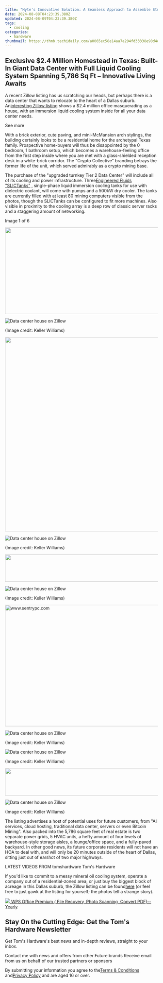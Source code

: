 ```yaml
---
title: "Hyte's Innovative Solution: A Seamless Approach to Assemble Stunning RGB Systems"
date: 2024-08-08T04:23:39.380Z
updated: 2024-08-09T04:23:39.380Z
tags:
  - cooling
categories:
  - hardware
thumbnail: https://thmb.techidaily.com/a0065ec58e14aa7a294fd33338e90d4d15fa577ac0b3dd7d4dd7c6264c50f140.jpg
---
```


## Exclusive $2.4 Million Homestead in Texas: Built-In Giant Data Center with Full Liquid Cooling System Spanning 5,786 Sq Ft – Innovative Living Awaits

A recent Zillow listing has us scratching our heads, but perhaps there is a data center that wants to relocate to the heart of a Dallas suburb. An[interesting Zillow listing](https://www.zillow.com/homedetails/13229-Southview-Ln-Dallas-TX-75240/118222349%5Fzpid/?utm%5Fsource=zillowgonewild&utm%5Fmedium=zillowgonewild&utm%5Fcampaign=zillowgonewild) shows a $2.4 million office masquerading as a house, with an immersion liquid cooling system inside for all your data center needs.

 See more

 With a brick exterior, cute paving, and mini-McMansion arch stylings, the building certainly looks to be a residential home for the archetypal Texas family. Prospective home-buyers will thus be disappointed by the 0 bedroom, 1 bathroom setup, which becomes a warehouse-feeling office from the first step inside where you are met with a glass-shielded reception desk in a white-brick corridor. The "Crypto Collective" branding betrays the former life of the unit, which served admirably as a crypto mining base.

 The purchase of the "upgraded turnkey Tier 2 Data Center" will include all of its cooling and power infrastructure. Three[Engineered Fluids "SLICTanks"](https://www.engineeredfluids.com/products/slictanks/) , single-phase liquid immersion cooling tanks for use with dielectric coolant, will come with pumps and a 500kW dry cooler. The tanks are currently filled with at least 80 mining computers visible from the photos, though the SLICTanks can be configured to fit more machines. Also visible in proximity to the cooling array is a deep row of classic server racks and a staggering amount of networking.

 Image 1 of 6

<!-- affiliate ads begin -->
<a href="https://cowinaudio.pxf.io/c/5597632/1116855/13794" target="_top" id="1116855"><img src="//a.impactradius-go.com/display-ad/13794-1116855" border="0" alt="" width="767" height="285"/></a><img height="0" width="0" src="https://imp.pxf.io/i/5597632/1116855/13794" style="position:absolute;visibility:hidden;" border="0" />
<!-- affiliate ads end -->
![Data center house on Zillow](https://vanilla.futurecdn.net/cyclingnews/media/img/missing-image.svg)

 (Image credit: Keller Williams)

<!-- affiliate ads begin -->
<a href="https://ephamedtechinc.pxf.io/c/5597632/2097467/26400?prodsku=B700" target="_top" id="2097467"><img src="//a.impactradius-go.com/display-ad/26400-2097467" border="0" alt="" width="640" height="640"/></a><img height="0" width="0" src="https://imp.pxf.io/i/5597632/2097467/26400" style="position:absolute;visibility:hidden;" border="0" />
<!-- affiliate ads end -->
![Data center house on Zillow](https://vanilla.futurecdn.net/cyclingnews/media/img/missing-image.svg)

 (Image credit: Keller Williams)

<!-- affiliate ads begin -->
<a href="https://newchic.sjv.io/c/5597632/1659704/14420" target="_top" id="1659704"><img src="//a.impactradius-go.com/display-ad/14420-1659704" border="0" alt="" width="728" height="90"/></a><img height="0" width="0" src="https://imp.pxf.io/i/5597632/1659704/14420" style="position:absolute;visibility:hidden;" border="0" />
<!-- affiliate ads end -->
![Data center house on Zillow](https://vanilla.futurecdn.net/cyclingnews/media/img/missing-image.svg)

 (Image credit: Keller Williams)

<!-- affiliate ads begin -->
<a href="https://sentrypc.7eer.net/c/5597632/398453/3022" target="_top" id="398453"><img src="//a.impactradius-go.com/display-ad/3022-398453" border="0" alt="www.sentrypc.com" width="580" height="400"/></a><img height="0" width="0" src="https://sentrypc.7eer.net/i/5597632/398453/3022" style="position:absolute;visibility:hidden;" border="0" />
<!-- affiliate ads end -->
![Data center house on Zillow](https://vanilla.futurecdn.net/cyclingnews/media/img/missing-image.svg)

 (Image credit: Keller Williams)

![Data center house on Zillow](https://vanilla.futurecdn.net/cyclingnews/media/img/missing-image.svg)

 (Image credit: Keller Williams)

<!-- affiliate ads begin -->
<a href="https://vapordna.pxf.io/c/5597632/1494880/17238" target="_top" id="1494880"><img src="//a.impactradius-go.com/display-ad/17238-1494880" border="0" alt="" width="728" height="90"/></a><img height="0" width="0" src="https://imp.pxf.io/i/5597632/1494880/17238" style="position:absolute;visibility:hidden;" border="0" />
<!-- affiliate ads end -->
![Data center house on Zillow](https://vanilla.futurecdn.net/cyclingnews/media/img/missing-image.svg)

 (Image credit: Keller Williams)

 The listing advertises a host of potential uses for future customers, from "AI services, cloud hosting, traditional data center, servers or even Bitcoin Mining". Also packed into the 5,786 square feet of real estate is two separate power grids, 5 HVAC units, a hefty amount of four levels of warehouse-style storage aisles, a lounge/office space, and a fully-paved backyard. In other good news, its future corporate residents will not have an HOA to deal with, and will only be 20 minutes outside of the heart of Dallas, sitting just out of earshot of two major highways.

 LATEST VIDEOS FROM tomshardware Tom's Hardware

 If you'd like to commit to a messy mineral oil cooling system, operate a company out of a residential-zoned area, or just buy the biggest block of acreage in this Dallas suburb, the Zillow listing can be found[here](https://www.zillow.com/homedetails/13229-Southview-Ln-Dallas-TX-75240/118222349%5Fzpid/?utm%5Fsource=zillowgonewild&utm%5Fmedium=zillowgonewild&utm%5Fcampaign=zillowgonewild) (or feel free to just gawk at the listing for yourself; the photos tell a strange story).

<!-- affiliate ads begin -->
<a href="https://secure.2checkout.com/order/checkout.php?PRODS=38729081&QTY=1&AFFILIATE=108875&CART=1"><img src="https://website-prod.cache.wpscdn.com/img/wps-spreadsheet-free-excel-editor-online-offline-1x.93e269d.png" border="0">
WPS Office Premium ( File Recovery, Photo Scanning, Convert PDF)--Yearly</a>
<!-- affiliate ads end -->
## Stay On the Cutting Edge: Get the Tom's Hardware Newsletter

 Get Tom's Hardware's best news and in-depth reviews, straight to your inbox.

 Contact me with news and offers from other Future brands  Receive email from us on behalf of our trusted partners or sponsors

 By submitting your information you agree to the[Terms & Conditions](https://futureplc.com/terms-conditions/) and[Privacy Policy](https://futureplc.com/privacy-policy/) and are aged 16 or over.


<ins class="adsbygoogle"
     style="display:block"
     data-ad-format="autorelaxed"
     data-ad-client="ca-pub-7571918770474297"
     data-ad-slot="1223367746"></ins>



<ins class="adsbygoogle"
     style="display:block"
     data-ad-client="ca-pub-7571918770474297"
     data-ad-slot="8358498916"
     data-ad-format="auto"
     data-full-width-responsive="true"></ins>
